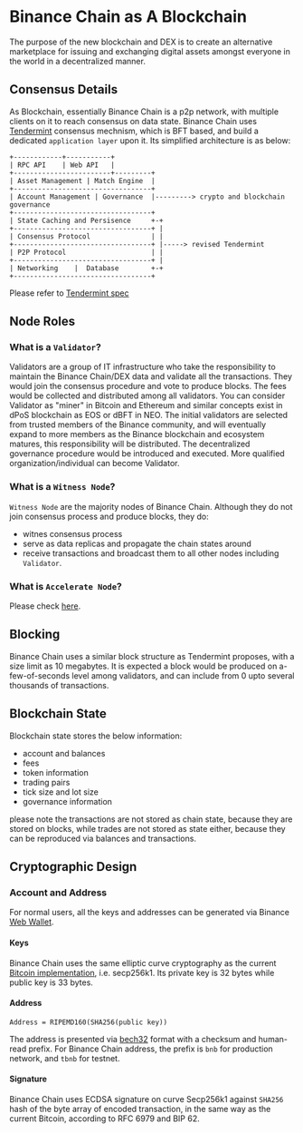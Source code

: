 # Binance Chain as A Blockchain

The purpose of the new blockchain and DEX is to create an alternative marketplace for issuing and exchanging digital assets amongst everyone in the world in a decentralized manner. 

## Consensus Details


As Blockchain, essentially Binance Chain is a p2p network, with multiple clients on it to reach consensus on data state. Binance Chain uses [Tendermint](https://github.com/tendermint/tendermint) consensus mechnism, which is BFT based, and build a dedicated `application layer` upon it. Its simplified architecture is as below:

```
+------------+-----------+
| RPC API    | Web API   |
+------------------------+---------+
| Asset Management | Match Engine  |
+----------------------------------+
| Account Management | Governance  |---------> crypto and blockchain governance
+----------------------------------+
| State Caching and Persisence     +-+
+----------------------------------+ |
| Consensus Protocol               | |
+----------------------------------+ |-----> revised Tendermint
| P2P Protocol                     | |
+----------------------------------+ |
| Networking    |  Database        +-+
+----------------------------------+

```

Please refer to [Tendermint spec](https://github.com/tendermint/tendermint/blob/master/docs/spec/consensus/consensus.md)


## Node Roles

### What is a `Validator`?

Validators are a group of IT infrastructure who take the responsibility to maintain the Binance Chain/DEX data and validate all the transactions. They would join the consensus procedure and vote to produce blocks. The fees would be collected and distributed among all validators. You can consider Validator as "miner" in Bitcoin and Ethereum and similar concepts exist in dPoS blockchain as EOS or dBFT in NEO. The initial validators are selected from trusted members of the Binance community, and will eventually expand to more members as the Binance blockchain and ecosystem matures, this responsibility will be distributed. The decentralized governance procedure would be introduced and executed. More qualified organization/individual can become Validator.


### What is a `Witness Node`?
`Witness Node` are the majority nodes of Binance Chain. Although they do not join consensus process and produce blocks, they do:

- witnes consensus process
- serve as data replicas and propagate the chain states around
- receive transactions and broadcast them to all other nodes including `Validator`.

### What is `Accelerate Node`?
Please check [here](faq.md#what_is_the_accelerated_node).

## Blocking

Binance Chain uses a similar block structure as Tendermint proposes, with a size limit as 10 megabytes. It is expected a block would be produced on a-few-of-seconds level among validators, and can include from 0 upto several thousands of transactions.

## Blockchain State
Blockchain state stores the below information:

- account and balances
- fees
- token information
- trading pairs
- tick size and lot size
- governance information

please note the transactions are not stored as chain state, because they are stored on blocks, while trades are not stored as state either, because they can be reproduced via balances and transactions.

## Cryptographic Design

### Account and Address
For normal users, all the keys and addresses can be generated via Binance [Web Wallet](wallet.binance.org). 

#### Keys
Binance Chain uses the same elliptic curve cryptography as the current [Bitcoin implementation](https://github.com/btcsuite/btcd/tree/master/btcec), i.e. secp256k1. Its private key is 32 bytes while public key is 33 bytes.

#### Address

`Address = RIPEMD160(SHA256(public key))`

The address is presented via [bech32](https://github.com/bitcoin/bips/blob/master/bip-0173.mediawiki) format with a checksum and human-read prefix. For Binance Chain address, the prefix is `bnb` for production network, and `tbnb` for testnet.

#### Signature

Binance Chain uses ECDSA signature on curve Secp256k1 against `SHA256` hash of the byte array of encoded transaction, in the same way as the current Bitcoin, according to RFC 6979 and BIP 62.
